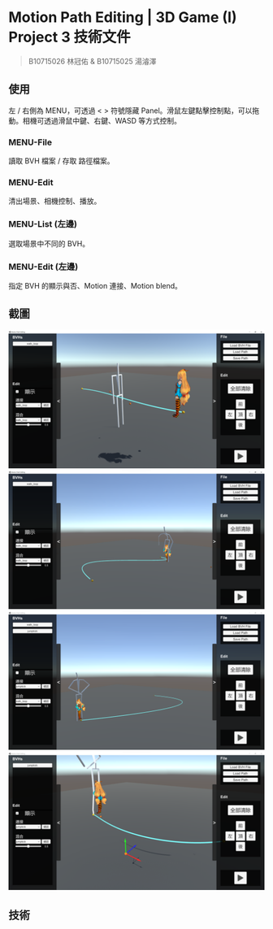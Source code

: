 # Motion Path Editing | 3D Game (I) Project 3 技術文件

> B10715026 林冠佑 & B10715025 湯濬澤

## 使用
左 / 右側為 MENU，可透過 < > 符號隱藏 Panel。滑鼠左鍵點擊控制點，可以拖動。相機可透過滑鼠中鍵、右鍵、WASD 等方式控制。

### MENU-File
讀取 BVH 檔案 / 存取 路徑檔案。

### MENU-Edit
清出場景、相機控制、播放。

### MENU-List (左邊)
選取場景中不同的 BVH。

### MENU-Edit (左邊)
指定 BVH 的顯示與否、Motion 連接、Motion blend。

## 截圖
![](./docs/1.png)
![](./docs/2.png)
![](./docs/3.png)
![](./docs/4.png)

## 技術